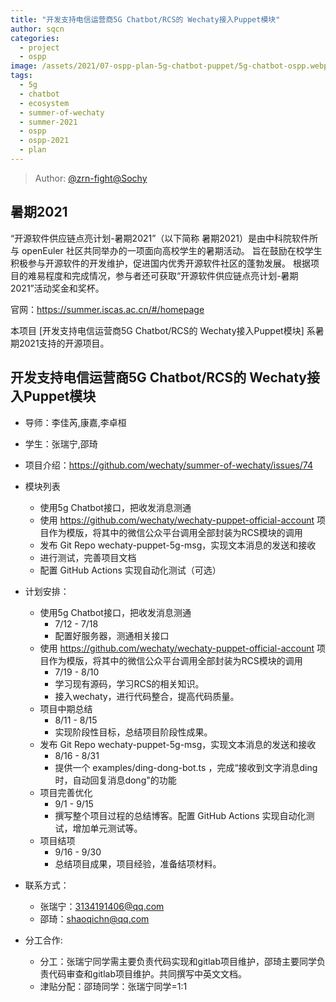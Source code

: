 ```yaml
---
title: "开发支持电信运营商5G Chatbot/RCS的 Wechaty接入Puppet模块"
author: sqcn
categories:
  - project
  - ospp
image: /assets/2021/07-ospp-plan-5g-chatbot-puppet/5g-chatbot-ospp.webp
tags:
  - 5g
  - chatbot
  - ecosystem
  - summer-of-wechaty
  - summer-2021
  - ospp
  - ospp-2021
  - plan
---
```


> Author: [@zrn-fight](https://github.com/zrn-fight)[@Sochy](https://github.com/sqcn)

## 暑期2021

“开源软件供应链点亮计划-暑期2021”（以下简称 暑期2021）是由中科院软件所与 openEuler 社区共同举办的一项面向高校学生的暑期活动。 旨在鼓励在校学生积极参与开源软件的开发维护，促进国内优秀开源软件社区的蓬勃发展。 根据项目的难易程度和完成情况，参与者还可获取“开源软件供应链点亮计划-暑期2021”活动奖金和奖杯。

官网：<https://summer.iscas.ac.cn/#/homepage>

本项目 [开发支持电信运营商5G Chatbot/RCS的 Wechaty接入Puppet模块] 系暑期2021支持的开源项目。

## 开发支持电信运营商5G Chatbot/RCS的 Wechaty接入Puppet模块

- 导师：李佳芮,康嘉,李卓桓

- 学生：张瑞宁,邵琦

- 项目介绍：<https://github.com/wechaty/summer-of-wechaty/issues/74>

- 模块列表

  - 使用5g Chatbot接口，把收发消息测通
  - 使用 <https://github.com/wechaty/wechaty-puppet-official-account> 项目作为模版，将其中的微信公众平台调用全部封装为RCS模块的调用
  - 发布 Git Repo wechaty-puppet-5g-msg，实现文本消息的发送和接收
  - 进行测试，完善项目文档
  - 配置 GitHub Actions 实现自动化测试（可选）

- 计划安排：

  - 使用5g Chatbot接口，把收发消息测通
    - 7/12 - 7/18
    - 配置好服务器，测通相关接口
  - 使用 <https://github.com/wechaty/wechaty-puppet-official-account> 项目作为模版，将其中的微信公众平台调用全部封装为RCS模块的调用
    - 7/19 - 8/10
    - 学习现有源码，学习RCS的相关知识。
    - 接入wechaty，进行代码整合，提高代码质量。
  - 项目中期总结
    - 8/11 - 8/15
    - 实现阶段性目标，总结项目阶段性成果。
  - 发布 Git Repo wechaty-puppet-5g-msg，实现文本消息的发送和接收
    - 8/16 - 8/31
    - 提供一个 examples/ding-dong-bot.ts ，完成“接收到文字消息ding时，自动回复消息dong"的功能
  - 项目完善优化
    - 9/1 - 9/15
    - 撰写整个项目过程的总结博客。配置 GitHub Actions 实现自动化测试，增加单元测试等。
  - 项目结项
    - 9/16 - 9/30
    - 总结项目成果，项目经验，准备结项材料。

- 联系方式：

  - 张瑞宁：3134191406@qq.com
  - 邵琦：shaoqichn@qq.com

- 分工合作:

  - 分工：张瑞宁同学需主要负责代码实现和gitlab项目维护，邵琦主要同学负责代码审查和gitlab项目维护。共同撰写中英文文档。
  - 津贴分配：邵琦同学：张瑞宁同学=1:1
